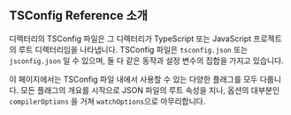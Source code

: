 ## TSConfig Reference 소개

디렉터리의 TSConfig 파일은 그 디렉터리가 TypeScript 또는 JavaScript 프로젝트의 루트 디렉터리임을 나타냅니다.
TSConfig 파일은 `tsconfig.json` 또는 `jsconfig.json` 일 수 있으며, 둘 다 같은 동작과 설정 변수의 집합을 가지고 있습니다.

이 페이지에서는 TSConfig 파일 내에서 사용할 수 있는 다양한 플래그를 모두 다룹니다. 모든 플래그의 개요를 시작으로 JSON 파일의 루트 속성을 지나, 옵션의 대부분인 `compilerOptions` 을 거쳐 `watchOptions`으로 마무리합니다.
